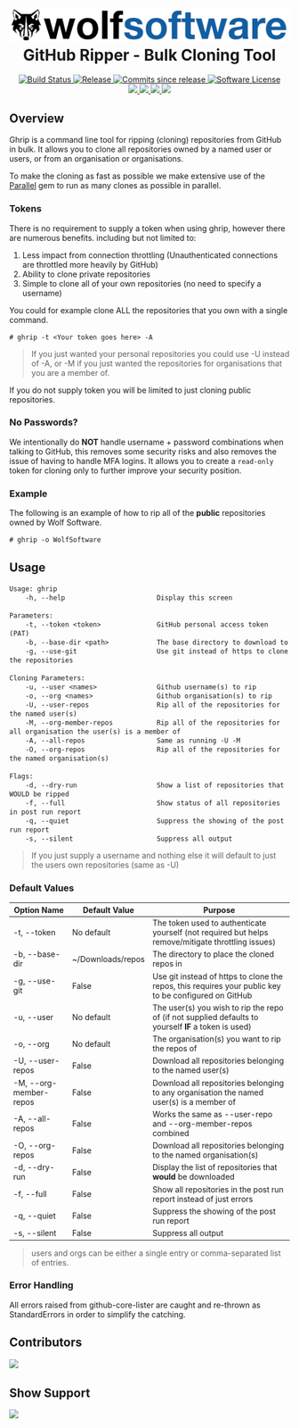 <h1 align="center">
	<a href="https://github.com/WolfSoftware">
		<img src="https://raw.githubusercontent.com/WolfSoftware/branding/master/images/general/banners/64/black-and-white.png" alt="Wolf Software Logo" />
	</a>
	<br>
	GitHub Ripper - Bulk Cloning Tool
</h1>

<p align="center">
	<a href="https://travis-ci.com/DevelopersToolbox/github-ripper">
		<img src="https://img.shields.io/travis/com/DevelopersToolbox/github-ripper/master?style=for-the-badge&logo=travis" alt="Build Status">
	</a>
	<a href="https://github.com/DevelopersToolbox/github-ripper/releases/latest">
		<img src="https://img.shields.io/github/v/release/DevelopersToolbox/github-ripper?color=blue&style=for-the-badge&logo=github&logoColor=white&label=Latest%20Release" alt="Release">
	</a>
	<a href="https://github.com/DevelopersToolbox/github-ripper/releases/latest">
		<img src="https://img.shields.io/github/commits-since/DevelopersToolbox/github-ripper/latest.svg?color=blue&style=for-the-badge&logo=github&logoColor=white" alt="Commits since release">
	</a>
	<a href="LICENSE.md">
		<img src="https://img.shields.io/badge/license-MIT-blue?style=for-the-badge&logo=read-the-docs&logoColor=white" alt="Software License">
	</a>
	<br>
	<a href=".github/CODE_OF_CONDUCT.md">
		<img src="https://img.shields.io/badge/Code%20of%20Conduct-blue?style=for-the-badge&logo=read-the-docs&logoColor=white" />
	</a>
	<a href=".github/CONTRIBUTING.md">
		<img src="https://img.shields.io/badge/Contributing-blue?style=for-the-badge&logo=read-the-docs&logoColor=white" />
	</a>
	<a href=".github/SECURITY.md">
		<img src="https://img.shields.io/badge/Report%20Security%20Concern-blue?style=for-the-badge&logo=read-the-docs&logoColor=white" />
	</a>
	<a href=".github/SUPPORT.md">
		<img src="https://img.shields.io/badge/Get%20Support-blue?style=for-the-badge&logo=read-the-docs&logoColor=white" />
	</a>
</p>

## Overview

Ghrip is a command line tool for ripping (cloning) repositories from GitHub in bulk. It allows you to clone all repositories owned by a named user or users, or from an organisation or organisations.

To make the cloning as fast as possible we make extensive use of the [Parallel](https://rubygems.org/gems/parallel) gem to run as many clones as possible in parallel.

### Tokens

There is no requirement to supply a token when using ghrip, however there are numerous benefits. including but not limited to:

1. Less impact from connection throttling (Unauthenticated connections are throttled more heavily by GitHub)
2. Ability to clone private repositories
3. Simple to clone all of your own repositories (no need to specify a username)

You could for example clone ALL the repositories that you own with a single command.

```
# ghrip -t <Your token goes here> -A
```

> If you just wanted your personal repositories you could use -U instead of -A, or -M if you just wanted the repositories for organisations that you are a member of.

If you do not supply token you will be limited to just cloning public repositories.

### No Passwords?

We intentionally do **NOT** handle username + password combinations when talking to GitHub, this removes some security risks and also removes the issue of having to handle MFA logins. It allows you to create a `read-only` token for cloning only to further improve your security position.

### Example

The following is an example of how to rip all of the **public** repositories owned by Wolf Software.

```shell
# ghrip -o WolfSoftware
```

## Usage

```shell
Usage: ghrip
    -h, --help                       Display this screen

Parameters:
    -t, --token <token>              GitHub personal access token (PAT)
    -b, --base-dir <path>            The base directory to download to
    -g, --use-git                    Use git instead of https to clone the repositories

Cloning Parameters:
    -u, --user <names>               Github username(s) to rip
    -o, --org <names>                Github organisation(s) to rip
    -U, --user-repos                 Rip all of the repositories for the named user(s)
    -M, --org-member-repos           Rip all of the repositories for all organisation the user(s) is a member of
    -A, --all-repos                  Same as running -U -M
    -O, --org-repos                  Rip all of the repositories for the named organisation(s)

Flags:
    -d, --dry-run                    Show a list of repositories that WOULD be ripped
    -f, --full                       Show status of all repositories in post run report
    -q, --quiet                      Suppress the showing of the post run report
    -s, --silent                     Suppress all output
```

> If you just supply a username and nothing else it will default to just the users own repositories (same as -U)

### Default Values

| Option Name      | Default Value  | Purpose |
| ---------------- | -------------- | ------- |
| -t, --token            | No default     | The token used to authenticate yourself (not required but helps remove/mitigate throttling issues) | 
| -b, --base-dir         | ~/Downloads/repos   | The directory to place the cloned repos in |
| -g, --use-git          | False          | Use git instead of https to clone the repos, this requires your public key to be configured on GitHub |
| -u, --user             | No default     | The user(s) you wish to rip the repo of (if not supplied defaults to yourself **IF** a token is used) |
| -o, --org              | No default     | The organisation(s) you want to rip the repos of |
| -U, --user-repos       | False          | Download all repositories belonging to the named user(s) |
| -M, --org-member-repos | False          | Download all repositories belonging to any organisation the named user(s) is a member of |
| -A, --all-repos        | False          | Works the same as --user-repo and --org-member-repos combined |
| -O, --org-repos        | False          | Download all repositories belonging to the named organisation(s) |
| -d, --dry-run          | False          | Display the list of repositories that **would** be downloaded |
| -f, --full             | False          | Show all repositories in the post run report instead of just errors |
| -q, --quiet            | False          | Suppress the showing of the post run report |
| -s, --silent           | False          | Suppress all output |

> users and orgs can be either a single entry or comma-separated list of entries.

### Error Handling

All errors raised from github-core-lister are caught and re-thrown as StandardErrors in order to simplify the catching.

## Contributors

<p>
	<a href="https://github.com/TGWolf">
		<img src="https://img.shields.io/badge/Wolf-black?style=for-the-badge" />
	</a>
</p>

## Show Support

<p>
	<a href="https://ko-fi.com/wolfsoftware">
		<img src="https://img.shields.io/badge/Ko%20Fi-blue?style=for-the-badge&logo=ko-fi&logoColor=white" />
	</a>
</p>
